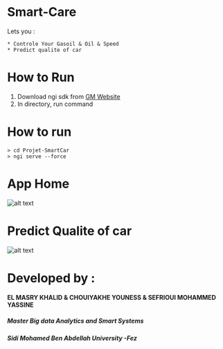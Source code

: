 
# Smart-Care

Lets you :
	
	* Controle Your Gasoil & Oil & Speed 
	* Predict qualite of car

# How to Run

1. Download ngi sdk from [GM Website](https://developer.gm.com/ngi/downloads)
2. In directory, run command
# How to run
```
> cd Projet-SmartCar
> ngi serve --force
```

# App Home 

![alt text](hhttps://github.com/ELMASRY1992/SmartCar12/blob/master/Screen/image1.png)


# Predict Qualite of car 

![alt text](https://github.com/akallouch0/gm-ngi/blob/master/Screen/image2.png)



# Developed by :
#### EL MASRY KHALID & CHOUIYAKHE YOUNESS & SEFRIOUI MOHAMMED YASSINE 
##### Master Big data Analytics and Smart Systems
##### Sidi Mohamed Ben Abdellah University -Fez
